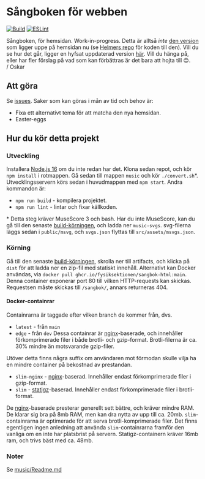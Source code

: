 # Sångboken för webben
[![Build](https://github.com/Fysiksektionen/sangbok-html/actions/workflows/build-vue.yml/badge.svg?branch=main)](https://github.com/Fysiksektionen/sangbok-html/actions/workflows/build-vue.yml) [![ESLint](https://github.com/Fysiksektionen/sangbok-html/actions/workflows/lint.yml/badge.svg?branch=main)](https://github.com/Fysiksektionen/sangbok-html/actions/workflows/lint.yml)

Sångboken, för hemsidan. Work-in-progress. Detta är alltså _inte_ [den version](https://f.kth.se/sangbok/) som ligger uppe på hemsidan nu (se [Helmers repo](https://github.com/HelmerNylen/sangbok-f) för koden till den). Vill du se hur det går, ligger en hyfsat uppdaterad version [här](https://f-sangbok-3cf6d8.netlify.app). Vill du hänga på, eller har fler förslag på vad som kan förbättras är det bara att hojta till 😊.  
/ Oskar

## Att göra
Se [issues](https://github.com/Fysiksektionen/sangbok-html/issues). Saker som kan göras i mån av tid och behov är:
* Fixa ett alternativt tema för att matcha den nya hemsidan.
* Easter-eggs

## Hur du kör detta projekt
### Utveckling
Installera [Node.js 16](https://nodejs.org) om du inte redan har det. Klona sedan repot, och kör `npm install` i rotmappen. Gå sedan till mappen `music` och kör `./convert.sh`*. Utvecklingsservern körs sedan i huvudmappen med `npm start`. Andra kommandon är:
* `npm run build` - kompilera projektet.
* `npm run lint` - lintar och fixar källkoden.

\* Detta steg kräver MuseScore 3 och bash. Har du inte MuseScore, kan du gå till den senaste [build-körningen](https://github.com/Fysiksektionen/sangbok-html/actions/workflows/build-vue.yml), och ladda ner `music-svgs`. svg-filerna läggs sedan i `public/msvg`, och `svgs.json` flyttas till `src/assets/msvgs.json`.

### Körning
Gå till den senaste [build-körningen](https://github.com/Fysiksektionen/sangbok-html/actions/workflows/build-vue.yml), skrolla ner till artifacts, och klicka på `dist` för att ladda ner en zip-fil med statiskt innehåll. Alternativt kan Docker användas, via `docker pull ghcr.io/fysiksektionen/sangbok-html:main`. Denna container exponerar port 80 till vilken HTTP-requests kan skickas. Requestsen måste skickas till `/sangbok/`, annars returneras 404.

#### Docker-containrar
Containrarna är taggade efter vilken branch de kommer från, dvs.
* `latest` - från `main`
* `edge` - från `dev`
Dessa containrar är [nginx](https://www.nginx.com)-baserade, och innehåller förkomprimerade filer i både brotli- och gzip-format. Brotli-filerna är ca. 30% mindre än motsvarande gzip-filer.

Utöver detta finns några suffix om användaren mot förmodan skulle vilja ha en mindre container på bekostnad av prestandan.
* `slim-nginx` - [nginx](https://www.nginx.com)-baserad. Innehåller endast förkomprimerade filer i gzip-format.
* `slim` - [statigz](https://pkg.go.dev/github.com/vearutop/statigz)-baserad. Innehåller endast förkomprimerade filer i brotli-format. 

De [nginx](https://www.nginx.com)-baserade presterar generellt sett bättre, och kräver mindre RAM. De klarar sig bra på 8mb RAM, men kan dra nytta av upp till ca. 20mb. `slim`-containrarna är optimerade för att serva brotli-komprimerade filer. Det finns egentligen ingen anledning att använda `slim`-containrarna framför den vanliga om en inte har platsbrist på servern. Statigz-containern kräver 16mb ram, och trivs bäst med ca. 48mb.

<!-- See [Configuration Reference](https://cli.vuejs.org/config/). -->

### Noter
Se [music/Readme.md](music/Readme.md)
